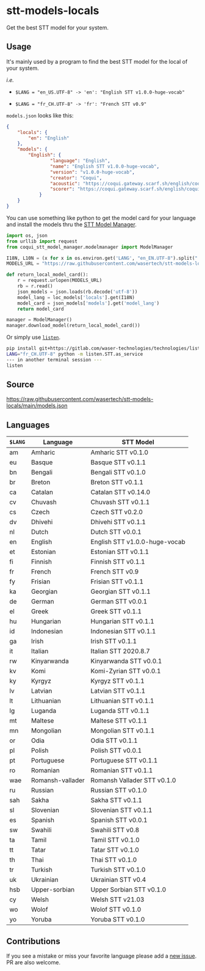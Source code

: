 # stt-models-locals

Get the best STT model for your system.

## Usage

It's mainly used by a program to find the best STT model for the local of your system.

_i.e._

 - `$LANG = "en_US.UTF-8" -> 'en': "English STT v1.0.0-huge-vocab"`

 - `$LANG = "fr_CH.UTF-8" -> 'fr': "French STT v0.9"`

`models.json` looks like this:
```json
{
    "locals": {
        "en": "English"
    },
    "models": {
        "English": {
                "language": "English",
                "name": "English STT v1.0.0-huge-vocab",
                "version": "v1.0.0-huge-vocab",
                "creator": "Coqui",
                "acoustic": "https://coqui.gateway.scarf.sh/english/coqui/v1.0.0-huge-vocab/model.tflite",
                "scorer": "https://coqui.gateway.scarf.sh/english/coqui/v1.0.0-huge-vocab/huge-vocabulary.scorer"
            }
    }
}
```

You can use something like python to get the model card for your language and install the models thru the [STT Model Manager](https://github.com/coqui-ai/stt-model-manager).

```python
import os, json
from urllib import request
from coqui_stt_model_manager.modelmanager import ModelManager

I18N, L10N = (x for x in os.environ.get('LANG', "en_EN.UTF-8").split(".")[0].split("_"))
MODELS_URL = "https://raw.githubusercontent.com/wasertech/stt-models-locals/main/models.json"

def return_local_model_card():
    r = request.urlopen(MODELS_URL)
    rb = r.read()
    json_models = json.loads(rb.decode('utf-8'))
    model_lang = loc_models['locals'].get(I18N)
    model_card = json_models['models'].get('model_lang')
    return model_card

manager = ModelManager()
manager.download_model(return_local_model_card())
```

Or simply use [`listen`](https://gitlab.com/waser-technologies/technologies/listen).

```zsh
pip install git+https://gitlab.com/waser-technologies/technologies/listen.git
LANG="fr_CH.UTF-8" python -m listen.STT.as_service
--- in another terminal session ---
listen
```

## Source

https://raw.githubusercontent.com/wasertech/stt-models-locals/main/models.json

## Languages

| `$LANG` | Language | STT Model |
| ------- | -------- | --------- |
| am | Amharic | Amharic STT v0.1.0 |
| eu | Basque | Basque STT v0.1.1 |
| bn | Bengali | Bengali STT v0.1.0 |
| br | Breton | Breton STT v0.1.1 |
| ca | Catalan | Catalan STT v0.14.0 |
| cv | Chuvash | Chuvash STT v0.1.1 |
| cs | Czech | Czech STT v0.2.0 |
| dv | Dhivehi | Dhivehi STT v0.1.1 |
| nl | Dutch | Dutch STT v0.0.1 |
| en | English | English STT v1.0.0-huge-vocab |
| et | Estonian | Estonian STT v0.1.1 |
| fi | Finnish | Finnish STT v0.1.1 |
| fr | French | French STT v0.9 |
| fy | Frisian | Frisian STT v0.1.1 |
| ka | Georgian | Georgian STT v0.1.1 |
| de | German | German STT v0.0.1 |
| el | Greek | Greek STT v0.1.1 |
| hu | Hungarian | Hungarian STT v0.1.1 |
| id | Indonesian | Indonesian STT v0.1.1 |
| ga | Irish | Irish STT v0.1.1 |
| it | Italian | Italian STT 2020.8.7 |
| rw | Kinyarwanda | Kinyarwanda STT v0.0.1 |
| kv | Komi | Komi-Zyrian STT v0.0.1 |
| ky | Kyrgyz | Kyrgyz STT v0.1.1 |
| lv | Latvian | Latvian STT v0.1.1 |
| lt | Lithuanian | Lithuanian STT v0.1.1 |
| lg | Luganda | Luganda STT v0.1.1 |
| mt | Maltese | Maltese STT v0.1.1 |
| mn | Mongolian | Mongolian STT v0.1.1 |
| or | Odia | Odia STT v0.1.1 |
| pl | Polish | Polish STT v0.0.1 |
| pt | Portuguese | Portuguese STT v0.1.1 |
| ro | Romanian | Romanian STT v0.1.1 |
| wae | Romansh-vallader | Romansh Vallader STT v0.1.0 |
| ru | Russian | Russian STT v0.1.0 |
| sah | Sakha | Sakha STT v0.1.1 |
| sl | Slovenian | Slovenian STT v0.1.1 |
| es | Spanish | Spanish STT v0.0.1 |
| sw | Swahili | Swahili STT v0.8 |
| ta | Tamil | Tamil STT v0.1.0 |
| tt | Tatar | Tatar STT v0.1.0 |
| th | Thai | Thai STT v0.1.0 |
| tr | Turkish | Turkish STT v0.1.0 |
| uk | Ukrainian | Ukrainian STT v0.4 |
| hsb | Upper-sorbian | Upper Sorbian STT v0.1.0 |
| cy | Welsh | Welsh STT v21.03 |
| wo | Wolof | Wolof STT v0.1.0 |
| yo | Yoruba | Yoruba STT v0.1.0 |

## Contributions

If you see a mistake or miss your favorite language please add a [new issue](https://github.com/wasertech/stt-models-locals/issues/new/choose). PR are also welcome. 
